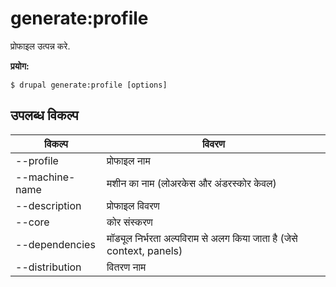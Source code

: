 # generate:profile
प्रोफाइल उत्पन्न करे.

**प्रयोग:**
```
$ drupal generate:profile [options] 
```

## उपलब्ध विकल्प
विकल्प | विवरण
-------|-------------
--profile | प्रोफाइल नाम
--machine-name | मशीन का नाम (लोअरकेस और अंडरस्कोर केवल)
--description | प्रोफाइल विवरण
--core | कोर संस्करण
--dependencies | मॉड्यूल निर्भरता अल्पविराम से अलग किया जाता है (जेसे context, panels)
--distribution | वितरण नाम
